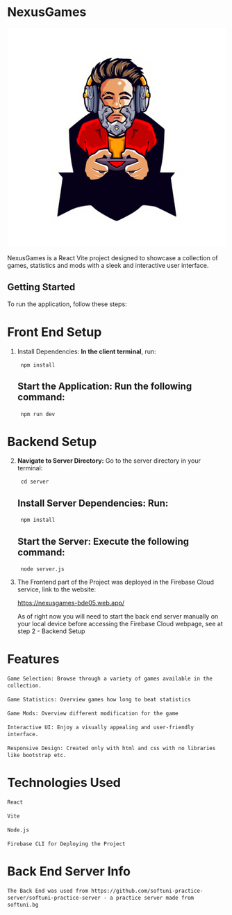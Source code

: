 # NexusGames

![Project Image](client/public/images/gaming-logo.png)

NexusGames is a React Vite project designed to showcase a collection of games, statistics and mods with a sleek and interactive user interface.

## Getting Started

To run the application, follow these steps:

# Front End Setup

1. Install Dependencies: **In the client terminal**, run:
    
        npm install

    ## Start the Application: Run the following command:

        npm run dev

# Backend Setup

2. **Navigate to Server Directory:** Go to the server directory in your terminal:

        cd server

    ## Install Server Dependencies: Run:

        npm install

    ## Start the Server: Execute the following command:

        node server.js

3. The Frontend part of the Project was deployed in the Firebase Cloud service, link to the website:

    https://nexusgames-bde05.web.app/

    As of right now you will need to start the back end server manually on your local device before accessing the Firebase Cloud 
    webpage, see at step 2 - Backend Setup



# Features

    Game Selection: Browse through a variety of games available in the collection.

    Game Statistics: Overview games how long to beat statistics

    Game Mods: Overview different modification for the game

    Interactive UI: Enjoy a visually appealing and user-friendly interface.

    Responsive Design: Created only with html and css with no libraries like bootstrap etc.

# Technologies Used

    React

    Vite

    Node.js

    Firebase CLI for Deploying the Project

# Back End Server Info
    The Back End was used from https://github.com/softuni-practice-server/softuni-practice-server - a practice server made from softuni.bg


